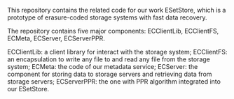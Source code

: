 This repository contains the related code for our work ESetStore, which is a prototype of erasure-coded storage systems with fast data recovery.

The repository contains five major components: ECClientLib, ECClientFS, ECMeta, ECServer, ECServerPPR.

ECClientLib: a client library for interact with the storage system;
ECClientFS: an encapsulation to write any file to and read any file from the storage system;
ECMeta: the code of our metadata service;
ECServer: the component for storing data to storage servers and retrieving data from storage servers;
ECServerPPR: the one with PPR algorithm integrated into our ESetStore.
